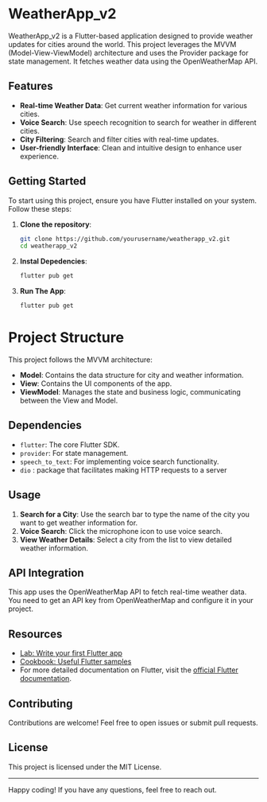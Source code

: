 # WeatherApp_v2

WeatherApp_v2 is a Flutter-based application designed to provide weather updates for cities around the world. This project leverages the MVVM (Model-View-ViewModel) architecture and uses the Provider package for state management. It fetches weather data using the OpenWeatherMap API.

## Features

- **Real-time Weather Data**: Get current weather information for various cities.
- **Voice Search**: Use speech recognition to search for weather in different cities.
- **City Filtering**: Search and filter cities with real-time updates.
- **User-friendly Interface**: Clean and intuitive design to enhance user experience.

## Getting Started

To start using this project, ensure you have Flutter installed on your system. Follow these steps:

1. **Clone the repository**:
   ```bash
   git clone https://github.com/yourusername/weatherapp_v2.git
   cd weatherapp_v2
2. **Instal Depedencies**:
   ```bash
   flutter pub get
3. **Run The App**:
   ```bash
   flutter pub get

# Project Structure

This project follows the MVVM architecture:

- **Model**: Contains the data structure for city and weather information.
- **View**: Contains the UI components of the app.
- **ViewModel**: Manages the state and business logic, communicating between the View and Model.

## Dependencies

- `flutter`: The core Flutter SDK.
- `provider`: For state management.
- `speech_to_text`: For implementing voice search functionality.
- `dio` : package that facilitates making HTTP requests to a server
## Usage

1. **Search for a City**: Use the search bar to type the name of the city you want to get weather information for.
2. **Voice Search**: Click the microphone icon to use voice search.
3. **View Weather Details**: Select a city from the list to view detailed weather information.

## API Integration

This app uses the OpenWeatherMap API to fetch real-time weather data. You need to get an API key from OpenWeatherMap and configure it in your project.

## Resources

- [Lab: Write your first Flutter app](https://docs.flutter.dev/get-started/codelab)
- [Cookbook: Useful Flutter samples](https://docs.flutter.dev/cookbook)
- For more detailed documentation on Flutter, visit the [official Flutter documentation](https://docs.flutter.dev/).

## Contributing

Contributions are welcome! Feel free to open issues or submit pull requests.

## License

This project is licensed under the MIT License.

---

Happy coding! If you have any questions, feel free to reach out.
